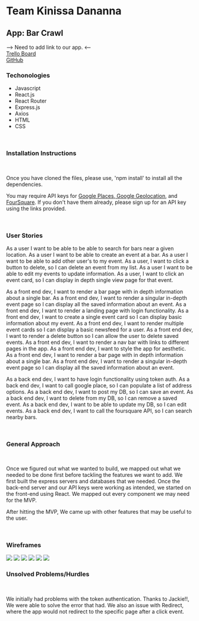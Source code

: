 <h1> Team Kinissa Dananna </h1>

<h2> App: Bar Crawl </h2>

--> Need to add link to our app. <--
<br />
<a href='https://trello.com/b/jCzgRiAz/agile-sprint'> Trello Board </a>
<br />
<a href='https://github.com/Kinissa-Dananna'> GitHub </a>
<br />
<h3> Techonologies </h3>
<ul>
  <li> Javascript </li>
  <li> React.js </li>
  <li> React Router </li>
  <li> Express.js </li>
  <li> Axios </li>
  <li> HTML </li>
  <li> CSS </li>
</ul>
<br />
<h3> Installation Instructions </h3>
<br />
<p> Once you have cloned the files, please use, 'npm install' to install all the dependencies. </p>
<p> You may require API keys for <a href='https://developers.google.com/places/'>Google Places</a>,<a href='https://developers.google.com/maps/documentation/geolocation/intro'> Google Geolocation</a>, and <a href='https://developer.foursquare.com/'>FourSquare</a>. If you don't have them already, please sign up for an API key using the links provided. </p>

<br />

<h3> User Stories </h3>
<p> As a user I want to be able to be able to search for bars near a given location. As a user I want to be able to create an event at a bar. As a user I want to be able to add other user's to my event. As a user, I want to click a button to delete, so I can delete an event from my list. As a user I want to be able to edit my events to update information. As a user, I want to click an event card, so I can display in depth single view page for that event. </p> 

<p> As a front end dev, I want to render a bar page with in depth information about a single bar. As a front end dev, I want to render a singular in-depth event page so I can display all the saved information about an event. As a front end dev, I want to render a landing page with login functionality. As a front end dev, I want to create a single event card so I can display basic information about my event. As a front end dev, I want to render multiple event cards so I can display a basic newsfeed for a user. As a front end dev, I want to render a delete button so I can allow the user to delete saved events. As a front end dev, I want to render a nav bar with links to different pages in the app. As a front end dev, I want to style the app for aesthetic. As a front end dev, I want to render a bar page with in depth information about a single bar. As a front end dev, I want to render a singular in-depth event page so I can display all the saved information about an event. </p>

<p> As a back end dev, I want to have login functionality using token auth. As a back end dev, I want to call google place, so I can populate a list of address options. As a back end dev, I want to post my DB, so I can save an event. As a back end dev, I want to delete from my DB, so I can remove a saved event. As a back end dev, I want to be able to update my DB, so I can edit events. As a back end dev, I want to call  the foursquare API, so I can search nearby bars. </p>

<br />

<h3> General Approach </h3>
<br />
<p>Once we figured out what we wanted to build, we mapped out what we needed to be done first before tackling the features we want to add.  We first built the express servers and databases that we needed. Once the back-end server and our API keys were working as intended, we started on the front-end using React. We mapped out every component we may need for the MVP.</p>
<p>After hitting the MVP, We came up with other features that may be useful to the user.</p>

<br />

<h3> Wireframes </h3>
<img src='https://i.imgur.com/JvJypDh.jpg'>
<img src='https://i.imgur.com/lbi8TuI.jpg'>
<img src='https://i.imgur.com/ZQ1e2Da.jpg'>
<img src='https://i.imgur.com/MKCOMZA.jpg'>
<img src='https://i.imgur.com/cfmZrF4.jpg'>
<img src='https://i.imgur.com/BLdD9P6.jpg'>

<br />
<h3> Unsolved Problems/Hurdles </h3>
<br/ >
<p>We initially had problems with the token authentication. Thanks to Jackie!!, We were able to solve the error that had. We also an issue with Redirect, where the app would not redirect to the specific page after a click event.</p>
